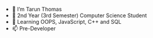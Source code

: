 - 👀 I’m Tarun Thomas
- 🌱 2nd Year (3rd Semester) Computer Science Student 
- 🥅 Learning OOPS, JavaScript, C++ and SQL
- 📫 Pre-Developer 

<!---
TarunThomas03/TarunThomas03 is a ✨ special ✨ repository because its `README.md` (this file) appears on your GitHub profile.
You can click the Preview link to take a look at your changes.
--->
